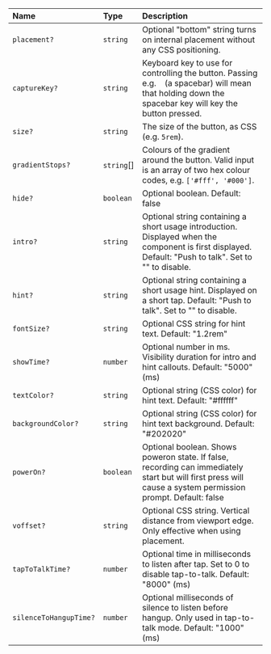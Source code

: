 | Name | Type | Description |
| :------ | :------ | :------ |
| `placement?` | `string` | Optional "bottom" string turns on internal placement without any CSS positioning. |
| `captureKey?` | `string` | Keyboard key to use for controlling the button. Passing e.g. ` ` (a spacebar) will mean that holding down the spacebar key will key the button pressed. |
| `size?` | `string` | The size of the button, as CSS (e.g. `5rem`). |
| `gradientStops?` | `string`[] | Colours of the gradient around the button. Valid input is an array of two hex colour codes, e.g. `['#fff', '#000']`. |
| `hide?` | `boolean` | Optional boolean. Default: false |
| `intro?` | `string` | Optional string containing a short usage introduction. Displayed when the component is first displayed. Default: "Push to talk". Set to "" to disable. |
| `hint?` | `string` | Optional string containing a short usage hint. Displayed on a short tap. Default: "Push to talk". Set to "" to disable. |
| `fontSize?` | `string` | Optional CSS string for hint text. Default: "1.2rem" |
| `showTime?` | `number` | Optional number in ms. Visibility duration for intro and hint callouts. Default: "5000" (ms) |
| `textColor?` | `string` | Optional string (CSS color) for hint text. Default: "#ffffff" |
| `backgroundColor?` | `string` | Optional string (CSS color) for hint text background. Default: "#202020" |
| `powerOn?` | `boolean` | Optional boolean. Shows poweron state. If false, recording can immediately start but will first press will cause a system permission prompt. Default: false |
| `voffset?` | `string` | Optional CSS string. Vertical distance from viewport edge. Only effective when using placement. |
| `tapToTalkTime?` | `number` | Optional time in milliseconds to listen after tap. Set to 0 to disable tap-to-talk. Default: "8000" (ms) |
| `silenceToHangupTime?` | `number` | Optional milliseconds of silence to listen before hangup. Only used in tap-to-talk mode. Default: "1000" (ms) |
